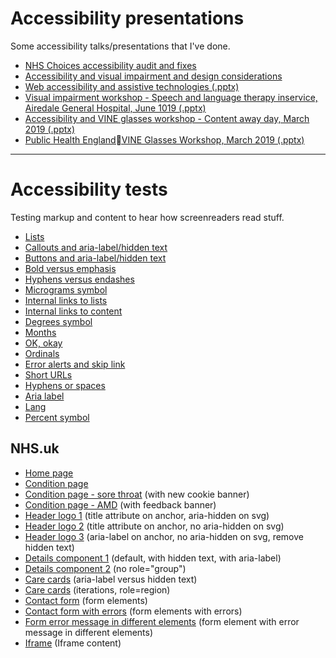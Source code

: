 # Accessibility presentations

Some accessibility talks/presentations that I've done.

- [NHS Choices accessibility audit and fixes](https://mcheung-nhs.github.io/accessibility/presentations/nhschoices-audit/)
- [Accessibility and visual impairment and design considerations](https://mcheung-nhs.github.io/accessibility/presentations/visual-impairment/)
- [Web accessibility and assistive technologies (.pptx)](https://mcheung-nhs.github.io/accessibility/presentations/assistive-tech/web-accessibility-assistive-technologies.pptx)
- [Visual impairment workshop - Speech and language therapy inservice, Airedale General Hospital, June 1019 (.pptx)](https://mcheung-nhs.github.io/accessibility/presentations/vine-workshop/vine-workshop-airedale.pptx)
- [Accessibility and VINE glasses workshop - Content away day, March 2019 (.pptx)](https://mcheung-nhs.github.io/accessibility/presentations/vine-workshop/vine-workshop.pptx)
- [Public Health EnglandVINE Glasses Workshop, March 2019 (.pptx)](https://mcheung-nhs.github.io/accessibility/presentations/vine-workshop/vine-workshop-PHE.pptx)

***

# Accessibility tests

Testing markup and content to hear how screenreaders read stuff.

- [Lists](https://mcheung-nhs.github.io/accessibility/tests/lists.html)
- [Callouts and aria-label/hidden text](https://mcheung-nhs.github.io/accessibility/tests/callouts-aria-label.html)
- [Buttons and aria-label/hidden text](https://mcheung-nhs.github.io/accessibility/tests/buttons-aria-label.html)
- [Bold versus emphasis](https://mcheung-nhs.github.io/accessibility/tests/bold-emphasis.html)
- [Hyphens versus endashes](https://mcheung-nhs.github.io/accessibility/tests/hyphens-endashes.html)
- [Micrograms symbol](https://mcheung-nhs.github.io/accessibility/tests/micrograms.html)
- [Internal links to lists](https://mcheung-nhs.github.io/accessibility/tests/internal-links.html)
- [Internal links to content](https://mcheung-nhs.github.io/accessibility/tests/internal-links-content.html)
- [Degrees symbol](https://mcheung-nhs.github.io/accessibility/tests/degrees.html)
- [Months](https://mcheung-nhs.github.io/accessibility/tests/months.html)
- [OK, okay](https://mcheung-nhs.github.io/accessibility/tests/ok.html)
- [Ordinals](https://mcheung-nhs.github.io/accessibility/tests/ordinals.html)
- [Error alerts and skip link](https://mcheung-nhs.github.io/accessibility/tests/error-alert.html)
- [Short URLs](https://mcheung-nhs.github.io/accessibility/tests/urls.html)
- [Hyphens or spaces](https://mcheung-nhs.github.io/accessibility/tests/hyphens-spaces.html)
- [Aria label](https://mcheung-nhs.github.io/accessibility/tests/aria-label.html)
- [Lang](https://mcheung-nhs.github.io/accessibility/tests/lang.html)
- [Percent symbol](https://mcheung-nhs.github.io/accessibility/tests/percent.html)

## NHS.uk

- [Home page](https://mcheung-nhs.github.io/accessibility/tests/nhs.uk/index.html)
- [Condition page](https://mcheung-nhs.github.io/accessibility/tests/nhs.uk/condition.html)
- [Condition page - sore throat](https://mcheung-nhs.github.io/accessibility/tests/nhs.uk/condition-sore-throat.html) (with new cookie banner)
- [Condition page - AMD](https://mcheung-nhs.github.io/accessibility/tests/nhs.uk/amd.html) (with feedback banner)
- [Header logo 1](https://mcheung-nhs.github.io/accessibility/tests/logo/index.html) (title attribute on anchor, aria-hidden on svg)
- [Header logo 2](https://mcheung-nhs.github.io/accessibility/tests/logo/index2.html) (title attribute on anchor, no aria-hidden on svg)
- [Header logo 3](https://mcheung-nhs.github.io/accessibility/tests/logo/index3.html) (aria-label on anchor, no aria-hidden on svg, remove hidden text)
- [Details component 1](https://mcheung-nhs.github.io/accessibility/tests/nhs.uk/details1.html) (default, with hidden text, with aria-label)
- [Details component 2](https://mcheung-nhs.github.io/accessibility/tests/nhs.uk/details2.html) (no role=&quot;group&quot;)
- [Care cards](https://mcheung-nhs.github.io/accessibility/tests/nhs.uk/care-cards1.html) (aria-label versus hidden text)
- [Care cards](https://mcheung-nhs.github.io/accessibility/tests/nhs.uk/care-cards2.html) (iterations, role=region)
- [Contact form](https://mcheung-nhs.github.io/accessibility/tests/nhs.uk/contact-form.html) (form elements)
- [Contact form with errors](https://mcheung-nhs.github.io/accessibility/tests/nhs.uk/contact-form-errors.html) (form elements with errors)
- [Form error message in different elements](https://mcheung-nhs.github.io/accessibility/tests/nhs.uk/form-error-message-elements.html) (form element with error message in different elements)
- [Iframe](https://mcheung-nhs.github.io/accessibility/tests/nhs.uk/iframe.html) (Iframe content)
